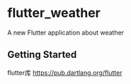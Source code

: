 # flutter_weather

A new Flutter application about weather

## Getting Started

flutter库
https://pub.dartlang.org/flutter
